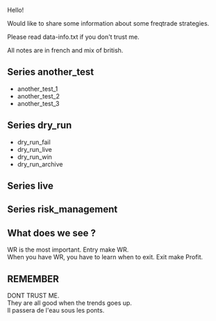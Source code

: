 

Hello!

Would like to share some information about some freqtrade strategies.

Please read data-info.txt if you don't trust me.

All notes are in french and mix of british.


## Series another_test

- another_test_1
- another_test_2
- another_test_3

## Series dry_run

- dry_run_fail
- dry_run_live
- dry_run_win
- dry_run_archive

## Series live

## Series risk_management

## What does we see ? 

WR is the most important. Entry make WR.  
When you have WR, you have to learn when to exit. Exit make Profit.


## REMEMBER

DONT TRUST ME.  
They are all good when the trends goes up.  
Il passera de l'eau sous les ponts.
